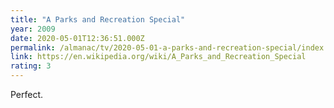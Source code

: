 ```yaml
---
title: "A Parks and Recreation Special"
year: 2009
date: 2020-05-01T12:36:51.000Z
permalink: /almanac/tv/2020-05-01-a-parks-and-recreation-special/index.html
link: https://en.wikipedia.org/wiki/A_Parks_and_Recreation_Special
rating: 3
---
```


Perfect.